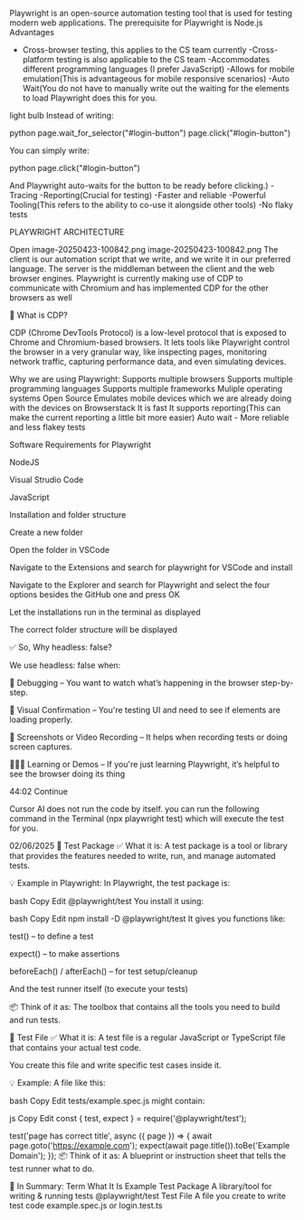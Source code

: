 Playwright is an open-source automation testing tool that is used for testing modern web applications. The prerequisite for Playwright is Node.js
Advantages
- Cross-browser testing, this applies to the CS team currently
-Cross-platform testing is also applicable to the CS team
-Accommodates different programming languages (I prefer JavaScript)
-Allows for mobile emulation(This is advantageous for mobile responsive scenarios) 
-Auto Wait(You do not have to manually write out the waiting for the elements to load Playwright does this for you. 

light bulb Instead of writing:



python
page.wait_for_selector("#login-button") page.click("#login-button") 

You can simply write:



python
page.click("#login-button") 

And Playwright auto-waits for the button to be ready before clicking.)
-Tracing
-Reporting(Crucial for testing)
-Faster and reliable
-Powerful Tooling(This refers to the ability to co-use it alongside other tools)
-No flaky tests

 

PLAYWRIGHT ARCHITECTURE 

Open image-20250423-100842.png
image-20250423-100842.png
The client is our automation script that we write, and we write it in our preferred language.
The server is the middleman between the client and the web browser engines. Playwright is currently making use of CDP to communicate with Chromium and has implemented CDP for the other browsers as well

🧠 What is CDP?

CDP (Chrome DevTools Protocol) is a low-level protocol that is exposed to Chrome and Chromium-based browsers. It lets tools like Playwright control the browser in a very granular way, like inspecting pages, monitoring network traffic, capturing performance data, and even simulating devices.

 

Why we are using Playwright:
Supports multiple browsers
Supports multiple programming languages 
Supports multiple frameworks
Muliple operating systems
Open Source
Emulates mobile devices which we are already doing with the devices on Browserstack
It is fast 
It supports reporting(This can make the current reporting a little bit more easier)
Auto wait - More reliable and less flakey tests

Software Requirements for Playwright

NodeJS

Visual Strudio Code

JavaScript

 

Installation and folder structure

Create a new folder 

Open the folder in VSCode 

Navigate to the Extensions and search for playwright for VSCode and install

Navigate to the Explorer and search for Playwright and select the four options besides the GitHub one and press OK

Let the installations run in the terminal as displayed

The correct folder structure will be displayed

 

✅ So, Why headless: false?

We use headless: false when:

🧪 Debugging – You want to watch what’s happening in the browser step-by-step.

👀 Visual Confirmation – You're testing UI and need to see if elements are loading properly.

📸 Screenshots or Video Recording – It helps when recording tests or doing screen captures.

🧑🏽‍💻 Learning or Demos – If you're just learning Playwright, it’s helpful to see the browser doing its thing

44:02 Continue 

Cursor AI does not run the code by itself. you can run the following command in the Terminal (npx playwright test) which will execute the test for you.


02/06/2025
🧳 Test Package
✅ What it is:
A test package is a tool or library that provides the features needed to write, run, and manage automated tests.

💡 Example in Playwright:
In Playwright, the test package is:

bash
Copy
Edit
@playwright/test
You install it using:

bash
Copy
Edit
npm install -D @playwright/test
It gives you functions like:

test() – to define a test

expect() – to make assertions

beforeEach() / afterEach() – for test setup/cleanup

And the test runner itself (to execute your tests)

📦 Think of it as:
The toolbox that contains all the tools you need to build and run tests.

📄 Test File
✅ What it is:
A test file is a regular JavaScript or TypeScript file that contains your actual test code.

You create this file and write specific test cases inside it.

💡 Example:
A file like this:

bash
Copy
Edit
tests/example.spec.js
might contain:

js
Copy
Edit
const { test, expect } = require('@playwright/test');

test('page has correct title', async ({ page }) => {
  await page.goto('https://example.com');
  expect(await page.title()).toBe('Example Domain');
});
📦 Think of it as:
A blueprint or instruction sheet that tells the test runner what to do.

🧠 In Summary:
Term	What It Is	Example
Test Package	A library/tool for writing & running tests	@playwright/test
Test File	A file you create to write test code	example.spec.js or login.test.ts

